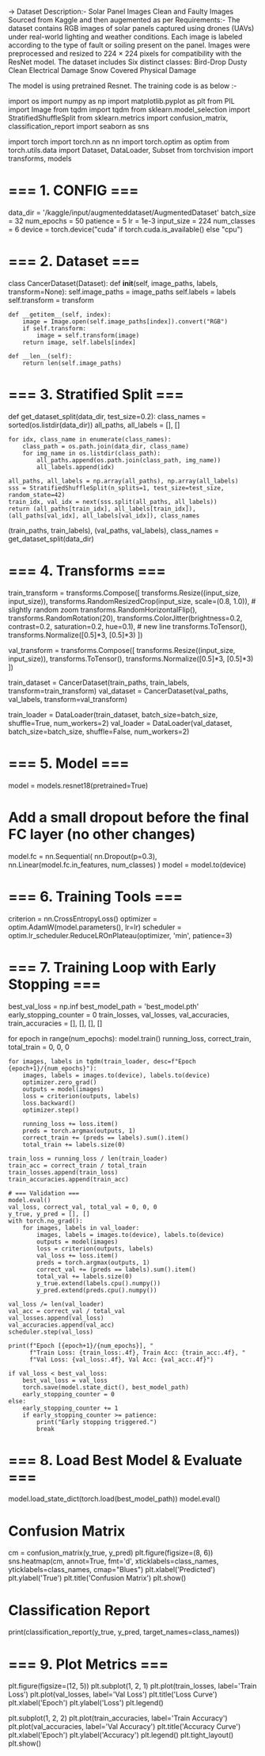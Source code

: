 -> Dataset Description:-
Solar Panel Images Clean and Faulty Images 
Sourced from Kaggle and then augemented as per Requirements:-
The dataset contains RGB images of solar panels captured using drones (UAVs) under real-world lighting and weather conditions.
Each image is labeled according to the type of fault or soiling present on the panel.
Images were preprocessed and resized to 224 × 224 pixels for compatibility with the ResNet model.
The dataset includes Six distinct classes:
Bird-Drop
Dusty 
Clean
Electrical Damage
Snow Covered
Physical Damage


The model is using pretrained Resnet. The training code is as below :-

import os
import numpy as np
import matplotlib.pyplot as plt
from PIL import Image
from tqdm import tqdm
from sklearn.model_selection import StratifiedShuffleSplit
from sklearn.metrics import confusion_matrix, classification_report
import seaborn as sns

import torch
import torch.nn as nn
import torch.optim as optim
from torch.utils.data import Dataset, DataLoader, Subset
from torchvision import transforms, models

# === 1. CONFIG ===
data_dir = '/kaggle/input/augmenteddataset/AugmentedDataset'
batch_size = 32
num_epochs = 50
patience = 5
lr = 1e-3
input_size = 224
num_classes = 6
device = torch.device("cuda" if torch.cuda.is_available() else "cpu")

# === 2. Dataset ===
class CancerDataset(Dataset):
    def __init__(self, image_paths, labels, transform=None):
        self.image_paths = image_paths
        self.labels = labels
        self.transform = transform

    def __getitem__(self, index):
        image = Image.open(self.image_paths[index]).convert("RGB")
        if self.transform:
            image = self.transform(image)
        return image, self.labels[index]

    def __len__(self):
        return len(self.image_paths)

# === 3. Stratified Split ===
def get_dataset_split(data_dir, test_size=0.2):
    class_names = sorted(os.listdir(data_dir))
    all_paths, all_labels = [], []

    for idx, class_name in enumerate(class_names):
        class_path = os.path.join(data_dir, class_name)
        for img_name in os.listdir(class_path):
            all_paths.append(os.path.join(class_path, img_name))
            all_labels.append(idx)

    all_paths, all_labels = np.array(all_paths), np.array(all_labels)
    sss = StratifiedShuffleSplit(n_splits=1, test_size=test_size, random_state=42)
    train_idx, val_idx = next(sss.split(all_paths, all_labels))
    return (all_paths[train_idx], all_labels[train_idx]), (all_paths[val_idx], all_labels[val_idx]), class_names

(train_paths, train_labels), (val_paths, val_labels), class_names = get_dataset_split(data_dir)

# === 4. Transforms ===
train_transform = transforms.Compose([
    transforms.Resize((input_size, input_size)),
    transforms.RandomResizedCrop(input_size, scale=(0.8, 1.0)),  # slightly random zoom
    transforms.RandomHorizontalFlip(),
    transforms.RandomRotation(20),
    transforms.ColorJitter(brightness=0.2, contrast=0.2, saturation=0.2, hue=0.1),  # new line
    transforms.ToTensor(),
    transforms.Normalize([0.5]*3, [0.5]*3)
])


val_transform = transforms.Compose([
    transforms.Resize((input_size, input_size)),
    transforms.ToTensor(),
    transforms.Normalize([0.5]*3, [0.5]*3)
])

train_dataset = CancerDataset(train_paths, train_labels, transform=train_transform)
val_dataset = CancerDataset(val_paths, val_labels, transform=val_transform)

train_loader = DataLoader(train_dataset, batch_size=batch_size, shuffle=True, num_workers=2)
val_loader = DataLoader(val_dataset, batch_size=batch_size, shuffle=False, num_workers=2)

# === 5. Model ===
model = models.resnet18(pretrained=True)

# Add a small dropout before the final FC layer (no other changes)
model.fc = nn.Sequential(
    nn.Dropout(p=0.3),
    nn.Linear(model.fc.in_features, num_classes)
)
model = model.to(device)

# === 6. Training Tools ===
criterion = nn.CrossEntropyLoss()
optimizer = optim.AdamW(model.parameters(), lr=lr)
scheduler = optim.lr_scheduler.ReduceLROnPlateau(optimizer, 'min', patience=3)

# === 7. Training Loop with Early Stopping ===
best_val_loss = np.inf
best_model_path = 'best_model.pth'
early_stopping_counter = 0
train_losses, val_losses, val_accuracies, train_accuracies = [], [], [], []

for epoch in range(num_epochs):
    model.train()
    running_loss, correct_train, total_train = 0, 0, 0

    for images, labels in tqdm(train_loader, desc=f"Epoch {epoch+1}/{num_epochs}"):
        images, labels = images.to(device), labels.to(device)
        optimizer.zero_grad()
        outputs = model(images)
        loss = criterion(outputs, labels)
        loss.backward()
        optimizer.step()

        running_loss += loss.item()
        preds = torch.argmax(outputs, 1)
        correct_train += (preds == labels).sum().item()
        total_train += labels.size(0)

    train_loss = running_loss / len(train_loader)
    train_acc = correct_train / total_train
    train_losses.append(train_loss)
    train_accuracies.append(train_acc)

    # === Validation ===
    model.eval()
    val_loss, correct_val, total_val = 0, 0, 0
    y_true, y_pred = [], []
    with torch.no_grad():
        for images, labels in val_loader:
            images, labels = images.to(device), labels.to(device)
            outputs = model(images)
            loss = criterion(outputs, labels)
            val_loss += loss.item()
            preds = torch.argmax(outputs, 1)
            correct_val += (preds == labels).sum().item()
            total_val += labels.size(0)
            y_true.extend(labels.cpu().numpy())
            y_pred.extend(preds.cpu().numpy())

    val_loss /= len(val_loader)
    val_acc = correct_val / total_val
    val_losses.append(val_loss)
    val_accuracies.append(val_acc)
    scheduler.step(val_loss)

    print(f"Epoch [{epoch+1}/{num_epochs}], "
          f"Train Loss: {train_loss:.4f}, Train Acc: {train_acc:.4f}, "
          f"Val Loss: {val_loss:.4f}, Val Acc: {val_acc:.4f}")

    if val_loss < best_val_loss:
        best_val_loss = val_loss
        torch.save(model.state_dict(), best_model_path)
        early_stopping_counter = 0
    else:
        early_stopping_counter += 1
        if early_stopping_counter >= patience:
            print("Early stopping triggered.")
            break

# === 8. Load Best Model & Evaluate ===
model.load_state_dict(torch.load(best_model_path))
model.eval()

# Confusion Matrix
cm = confusion_matrix(y_true, y_pred)
plt.figure(figsize=(8, 6))
sns.heatmap(cm, annot=True, fmt='d', xticklabels=class_names, yticklabels=class_names, cmap="Blues")
plt.xlabel('Predicted')
plt.ylabel('True')
plt.title('Confusion Matrix')
plt.show()

# Classification Report
print(classification_report(y_true, y_pred, target_names=class_names))

# === 9. Plot Metrics ===
plt.figure(figsize=(12, 5))
plt.subplot(1, 2, 1)
plt.plot(train_losses, label='Train Loss')
plt.plot(val_losses, label='Val Loss')
plt.title('Loss Curve')
plt.xlabel('Epoch')
plt.ylabel('Loss')
plt.legend()

plt.subplot(1, 2, 2)
plt.plot(train_accuracies, label='Train Accuracy')
plt.plot(val_accuracies, label='Val Accuracy')
plt.title('Accuracy Curve')
plt.xlabel('Epoch')
plt.ylabel('Accuracy')
plt.legend()
plt.tight_layout()
plt.show()
